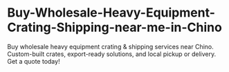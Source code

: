 # Buy-Wholesale-Heavy-Equipment-Crating-Shipping-near-me-in-Chino
Buy wholesale heavy equipment crating &amp; shipping services near Chino. Custom-built crates, export-ready solutions, and local pickup or delivery. Get a quote today!
